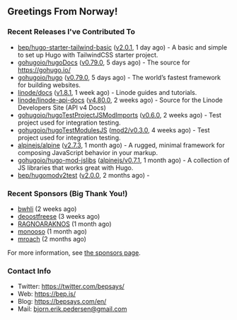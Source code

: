 ## Greetings From Norway!

### Recent Releases I've Contributed To

- [bep/hugo-starter-tailwind-basic](https://github.com/bep/hugo-starter-tailwind-basic) ([v2.0.1](https://github.com/bep/hugo-starter-tailwind-basic/releases/tag/v2.0.1), 1 day ago) - A basic and simple to set up Hugo with TailwindCSS starter project.
- [gohugoio/hugoDocs](https://github.com/gohugoio/hugoDocs) ([v0.79.0](https://github.com/gohugoio/hugoDocs/releases/tag/v0.79.0), 5 days ago) - The source for https://gohugo.io/
- [gohugoio/hugo](https://github.com/gohugoio/hugo) ([v0.79.0](https://github.com/gohugoio/hugo/releases/tag/v0.79.0), 5 days ago) - The world’s fastest framework for building websites.
- [linode/docs](https://github.com/linode/docs) ([v1.8.1](https://github.com/linode/docs/releases/tag/v1.8.1), 1 week ago) - Linode guides and tutorials.
- [linode/linode-api-docs](https://github.com/linode/linode-api-docs) ([v4.80.0](https://github.com/linode/linode-api-docs/releases/tag/v4.80.0), 2 weeks ago) - Source for the Linode Developers Site (API v4 Docs)
- [gohugoio/hugoTestProjectJSModImports](https://github.com/gohugoio/hugoTestProjectJSModImports) ([v0.6.0](https://github.com/gohugoio/hugoTestProjectJSModImports/releases/tag/v0.6.0), 2 weeks ago) - Test project used for integration testing.
- [gohugoio/hugoTestModulesJS](https://github.com/gohugoio/hugoTestModulesJS) ([mod2/v0.3.0](https://github.com/gohugoio/hugoTestModulesJS/releases/tag/mod2%2Fv0.3.0), 4 weeks ago) - Test project used for integration testing.
- [alpinejs/alpine](https://github.com/alpinejs/alpine) ([v2.7.3](https://github.com/alpinejs/alpine/releases/tag/v2.7.3), 1 month ago) - A rugged, minimal framework for composing JavaScript behavior in your markup.
- [gohugoio/hugo-mod-jslibs](https://github.com/gohugoio/hugo-mod-jslibs) ([alpinejs/v0.7.1](https://github.com/gohugoio/hugo-mod-jslibs/releases/tag/alpinejs%2Fv0.7.1), 1 month ago) - A collection of JS libraries that works great with Hugo.
- [bep/hugomodv2test](https://github.com/bep/hugomodv2test) ([v2.0.0](https://github.com/bep/hugomodv2test/releases/tag/v2.0.0), 2 months ago) - 

### Recent Sponsors (Big Thank You!)

- [bwhli](https://github.com/bwhli) (2 weeks ago)
- [deoostfreese](https://github.com/deoostfreese) (3 weeks ago)
- [RAGNOARAKNOS](https://github.com/RAGNOARAKNOS) (1 month ago)
- [monooso](https://github.com/monooso) (1 month ago)
- [mroach](https://github.com/mroach) (2 months ago)

For more information, see [the sponsors page](https://github.com/sponsors/bep/).


### Contact Info
- Twitter: https://twitter.com/bepsays/
- Web: https://bep.is/
- Blog: https://bepsays.com/en/
- Mail: bjorn.erik.pedersen@gmail.com

